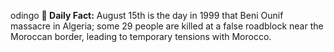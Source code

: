 odingo
**<b>📌 Daily Fact:</b>** August 15th is the day in 1999 that Beni Ounif massacre in Algeria; some 29 people are killed at a false roadblock near the Moroccan border, leading to temporary tensions with Morocco.
